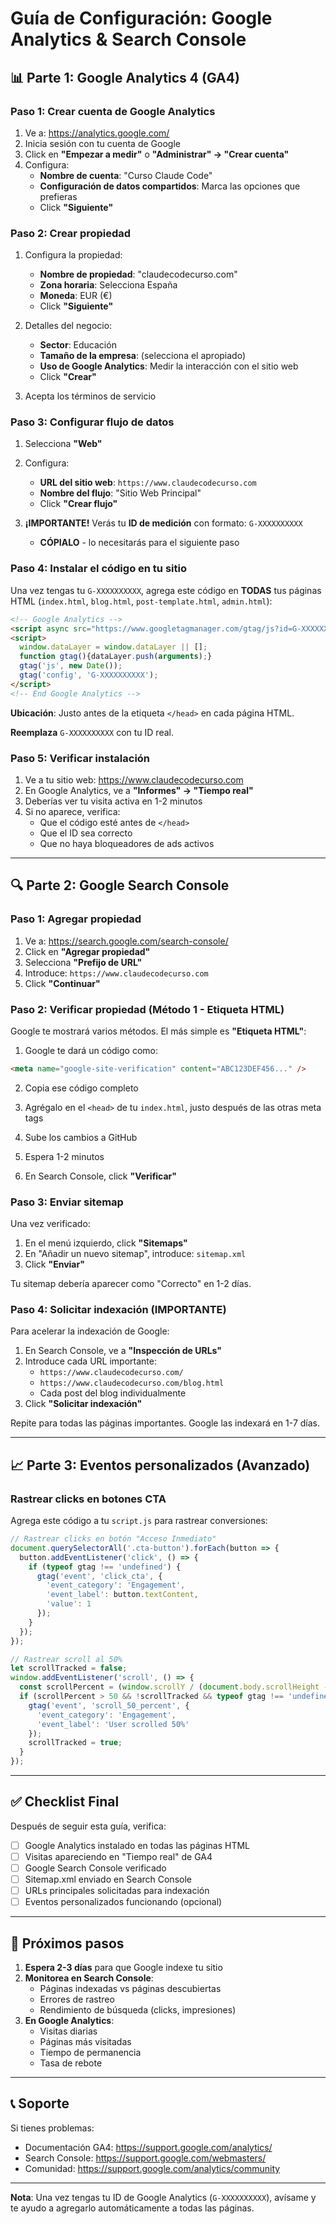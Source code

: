 # Guía de Configuración: Google Analytics & Search Console

## 📊 Parte 1: Google Analytics 4 (GA4)

### Paso 1: Crear cuenta de Google Analytics

1. Ve a: https://analytics.google.com/
2. Inicia sesión con tu cuenta de Google
3. Click en **"Empezar a medir"** o **"Administrar" → "Crear cuenta"**
4. Configura:
   - **Nombre de cuenta**: "Curso Claude Code"
   - **Configuración de datos compartidos**: Marca las opciones que prefieras
   - Click **"Siguiente"**

### Paso 2: Crear propiedad

1. Configura la propiedad:
   - **Nombre de propiedad**: "claudecodecurso.com"
   - **Zona horaria**: Selecciona España
   - **Moneda**: EUR (€)
   - Click **"Siguiente"**

2. Detalles del negocio:
   - **Sector**: Educación
   - **Tamaño de la empresa**: (selecciona el apropiado)
   - **Uso de Google Analytics**: Medir la interacción con el sitio web
   - Click **"Crear"**

3. Acepta los términos de servicio

### Paso 3: Configurar flujo de datos

1. Selecciona **"Web"**
2. Configura:
   - **URL del sitio web**: `https://www.claudecodecurso.com`
   - **Nombre del flujo**: "Sitio Web Principal"
   - Click **"Crear flujo"**

3. **¡IMPORTANTE!** Verás tu **ID de medición** con formato: `G-XXXXXXXXXX`
   - **CÓPIALO** - lo necesitarás para el siguiente paso

### Paso 4: Instalar el código en tu sitio

Una vez tengas tu `G-XXXXXXXXXX`, agrega este código en **TODAS** tus páginas HTML (`index.html`, `blog.html`, `post-template.html`, `admin.html`):

```html
<!-- Google Analytics -->
<script async src="https://www.googletagmanager.com/gtag/js?id=G-XXXXXXXXXX"></script>
<script>
  window.dataLayer = window.dataLayer || [];
  function gtag(){dataLayer.push(arguments);}
  gtag('js', new Date());
  gtag('config', 'G-XXXXXXXXXX');
</script>
<!-- End Google Analytics -->
```

**Ubicación**: Justo antes de la etiqueta `</head>` en cada página HTML.

**Reemplaza** `G-XXXXXXXXXX` con tu ID real.

### Paso 5: Verificar instalación

1. Ve a tu sitio web: https://www.claudecodecurso.com
2. En Google Analytics, ve a **"Informes" → "Tiempo real"**
3. Deberías ver tu visita activa en 1-2 minutos
4. Si no aparece, verifica:
   - Que el código esté antes de `</head>`
   - Que el ID sea correcto
   - Que no haya bloqueadores de ads activos

---

## 🔍 Parte 2: Google Search Console

### Paso 1: Agregar propiedad

1. Ve a: https://search.google.com/search-console/
2. Click en **"Agregar propiedad"**
3. Selecciona **"Prefijo de URL"**
4. Introduce: `https://www.claudecodecurso.com`
5. Click **"Continuar"**

### Paso 2: Verificar propiedad (Método 1 - Etiqueta HTML)

Google te mostrará varios métodos. El más simple es **"Etiqueta HTML"**:

1. Google te dará un código como:
```html
<meta name="google-site-verification" content="ABC123DEF456..." />
```

2. Copia ese código completo

3. Agrégalo en el `<head>` de tu `index.html`, justo después de las otras meta tags

4. Sube los cambios a GitHub

5. Espera 1-2 minutos

6. En Search Console, click **"Verificar"**

### Paso 3: Enviar sitemap

Una vez verificado:

1. En el menú izquierdo, click **"Sitemaps"**
2. En "Añadir un nuevo sitemap", introduce: `sitemap.xml`
3. Click **"Enviar"**

Tu sitemap debería aparecer como "Correcto" en 1-2 días.

### Paso 4: Solicitar indexación (IMPORTANTE)

Para acelerar la indexación de Google:

1. En Search Console, ve a **"Inspección de URLs"**
2. Introduce cada URL importante:
   - `https://www.claudecodecurso.com/`
   - `https://www.claudecodecurso.com/blog.html`
   - Cada post del blog individualmente
3. Click **"Solicitar indexación"**

Repite para todas las páginas importantes. Google las indexará en 1-7 días.

---

## 📈 Parte 3: Eventos personalizados (Avanzado)

### Rastrear clicks en botones CTA

Agrega este código a tu `script.js` para rastrear conversiones:

```javascript
// Rastrear clicks en botón "Acceso Inmediato"
document.querySelectorAll('.cta-button').forEach(button => {
  button.addEventListener('click', () => {
    if (typeof gtag !== 'undefined') {
      gtag('event', 'click_cta', {
        'event_category': 'Engagement',
        'event_label': button.textContent,
        'value': 1
      });
    }
  });
});

// Rastrear scroll al 50%
let scrollTracked = false;
window.addEventListener('scroll', () => {
  const scrollPercent = (window.scrollY / (document.body.scrollHeight - window.innerHeight)) * 100;
  if (scrollPercent > 50 && !scrollTracked && typeof gtag !== 'undefined') {
    gtag('event', 'scroll_50_percent', {
      'event_category': 'Engagement',
      'event_label': 'User scrolled 50%'
    });
    scrollTracked = true;
  }
});
```

---

## ✅ Checklist Final

Después de seguir esta guía, verifica:

- [ ] Google Analytics instalado en todas las páginas HTML
- [ ] Visitas apareciendo en "Tiempo real" de GA4
- [ ] Google Search Console verificado
- [ ] Sitemap.xml enviado en Search Console
- [ ] URLs principales solicitadas para indexación
- [ ] Eventos personalizados funcionando (opcional)

---

## 🎯 Próximos pasos

1. **Espera 2-3 días** para que Google indexe tu sitio
2. **Monitorea en Search Console**:
   - Páginas indexadas vs páginas descubiertas
   - Errores de rastreo
   - Rendimiento de búsqueda (clicks, impresiones)
3. **En Google Analytics**:
   - Visitas diarias
   - Páginas más visitadas
   - Tiempo de permanencia
   - Tasa de rebote

---

## 📞 Soporte

Si tienes problemas:
- Documentación GA4: https://support.google.com/analytics/
- Search Console: https://support.google.com/webmasters/
- Comunidad: https://support.google.com/analytics/community

---

**Nota**: Una vez tengas tu ID de Google Analytics (`G-XXXXXXXXXX`), avísame y te ayudo a agregarlo automáticamente a todas las páginas.

